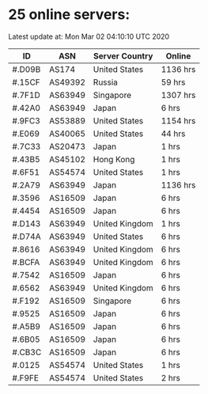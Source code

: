 # 25 online servers:

Latest update at: Mon Mar 02 04:10:10 UTC 2020

| ID | ASN | Server Country | Online |
| -- | --- | -------------- | ------ |
| #.D09B | AS174 | United States | 1136 hrs |
| #.15CF | AS49392 | Russia | 59 hrs |
| #.7F1D | AS63949 | Singapore | 1307 hrs |
| #.42A0 | AS63949 | Japan | 6 hrs |
| #.9FC3 | AS53889 | United States | 1154 hrs |
| #.E069 | AS40065 | United States | 44 hrs |
| #.7C33 | AS20473 | Japan | 1 hrs |
| #.43B5 | AS45102 | Hong Kong | 1 hrs |
| #.6F51 | AS54574 | United States | 1 hrs |
| #.2A79 | AS63949 | Japan | 1136 hrs |
| #.3596 | AS16509 | Japan | 6 hrs |
| #.4454 | AS16509 | Japan | 6 hrs |
| #.D143 | AS63949 | United Kingdom | 1 hrs |
| #.D74A | AS63949 | United States | 6 hrs |
| #.8616 | AS63949 | United Kingdom | 6 hrs |
| #.BCFA | AS63949 | United Kingdom | 6 hrs |
| #.7542 | AS16509 | Japan | 6 hrs |
| #.6562 | AS63949 | United Kingdom | 6 hrs |
| #.F192 | AS16509 | Singapore | 6 hrs |
| #.9525 | AS16509 | Japan | 6 hrs |
| #.A5B9 | AS16509 | Japan | 6 hrs |
| #.6B05 | AS16509 | Japan | 6 hrs |
| #.CB3C | AS16509 | Japan | 6 hrs |
| #.0125 | AS54574 | United States | 1 hrs |
| #.F9FE | AS54574 | United States | 2 hrs |

